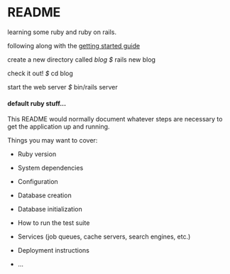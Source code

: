 # README

learning some ruby and ruby on rails.

following along with the [getting started guide](https://guides.rubyonrails.org/getting_started.html)

create a new directory called _blog_
_$_ rails new blog

check it out!
_$_ cd blog

start the web server
_$_ bin/rails server


#### default ruby stuff...

This README would normally document whatever steps are necessary to get the
application up and running.

Things you may want to cover:

* Ruby version

* System dependencies

* Configuration

* Database creation

* Database initialization

* How to run the test suite

* Services (job queues, cache servers, search engines, etc.)

* Deployment instructions

* ...
